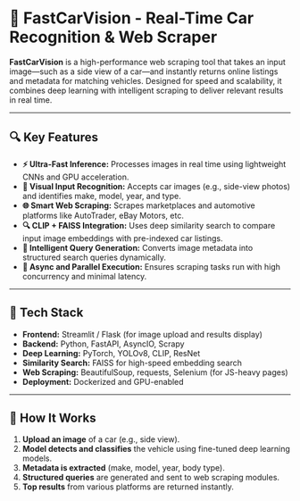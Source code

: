 # 🚗 FastCarVision - Real-Time Car Recognition & Web Scraper

**FastCarVision** is a high-performance web scraping tool that takes an input image—such as a side view of a car—and instantly returns online listings and metadata for matching vehicles. Designed for speed and scalability, it combines deep learning with intelligent scraping to deliver relevant results in real time.

---

## 🔍 Key Features

- **⚡ Ultra-Fast Inference:** Processes images in real time using lightweight CNNs and GPU acceleration.
- **📸 Visual Input Recognition:** Accepts car images (e.g., side-view photos) and identifies make, model, year, and type.
- **🌐 Smart Web Scraping:** Scrapes marketplaces and automotive platforms like AutoTrader, eBay Motors, etc.
- **🔍 CLIP + FAISS Integration:** Uses deep similarity search to compare input image embeddings with pre-indexed car listings.
- **🧠 Intelligent Query Generation:** Converts image metadata into structured search queries dynamically.
- **🧵 Async and Parallel Execution:** Ensures scraping tasks run with high concurrency and minimal latency.

---

## 🧰 Tech Stack

- **Frontend:** Streamlit / Flask (for image upload and results display)
- **Backend:** Python, FastAPI, AsyncIO, Scrapy
- **Deep Learning:** PyTorch, YOLOv8, CLIP, ResNet
- **Similarity Search:** FAISS for high-speed embedding search
- **Web Scraping:** BeautifulSoup, requests, Selenium (for JS-heavy pages)
- **Deployment:** Dockerized and GPU-enabled

---

## 📸 How It Works

1. **Upload an image** of a car (e.g., side view).
2. **Model detects and classifies** the vehicle using fine-tuned deep learning models.
3. **Metadata is extracted** (make, model, year, body type).
4. **Structured queries** are generated and sent to web scraping modules.
5. **Top results** from various platforms are returned instantly.